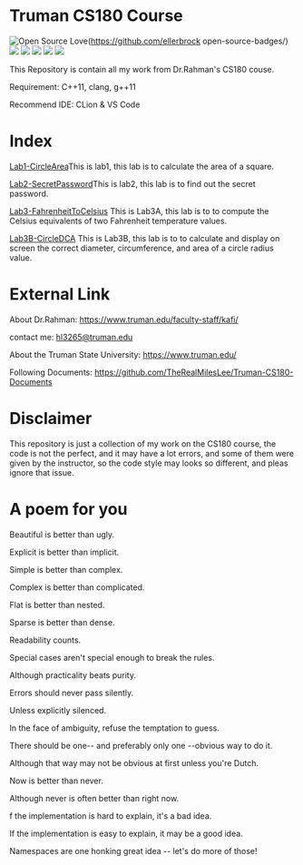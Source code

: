# Truman CS180 Course
![Open Source Love](https://badges.frapsoft.com/os/v1/open-source.svg?v=103)(https://github.com/ellerbrock open-source-badges/)
<a href="https://996.icu"><img src="https://img.shields.io/badge/link-996.icu-red.svg"></a>
<a href="https://img.shields.io"><img src="https://img.shields.io/badge/contributions-welcome-brightgreen.svg"></a> 
<a href="https://img.shields.io"><img src="https://img.shields.io/badge/C++-Learing-red.svg"></a>
<a href="https://img.shields.io"><img src="https://img.shields.io/badge/Creative-Design%26Build-blue.svg"></a>
<a href="https://img.shields.io"><img src="https://img.shields.io/badge/MilesLee-Computer%20Science-brightgreen.svg"></a>

This Repository is contain all my work from Dr.Rahman's CS180 couse.

Requirement: C++11, clang, g++11

Recommend IDE: CLion & VS Code
# Index
[Lab1-CircleArea](https://github.com/TheRealMilesLee/Spring2020-CS180/tree/master/lab1-CircleArea)This is lab1, this lab is to calculate the area of a square.

[Lab2-SecretPassword](https://github.com/TheRealMilesLee/Spring2020-CS180/tree/master/lab2-Secret)This is lab2, this lab is to find out the secret password.

[Lab3-FahrenheitToCelsius](https://github.com/TheRealMilesLee/Spring2020-CS180/tree/master/Lab3-FarhenhitToCelsius) This is Lab3A, this lab is to to compute the Celsius equivalents of two Fahrenheit temperature values.

[Lab3B-CircleDCA](https://github.com/TheRealMilesLee/Spring2020-CS180/tree/master/Lab3B-CircleDCA) This is Lab3B, this lab is to to calculate and display on screen the correct diameter, circumference, and area of a circle radius value.

# External Link

About Dr.Rahman: https://www.truman.edu/faculty-staff/kafi/

contact me: hl3265@truman.edu

About the Truman State University: https://www.truman.edu/

Following Documents: https://github.com/TheRealMilesLee/Truman-CS180-Documents

# Disclaimer
This repository is just a collection of my work on the CS180 course, the code is not the perfect, and it may have a lot errors, and some of them were given by the instructor, so the code style may looks so different, and pleas ignore that issue.

# A poem for you
Beautiful is better than ugly.

Explicit is better than implicit.

Simple is better than complex.

Complex is better than complicated.

Flat is better than nested.

Sparse is better than dense.

Readability counts.

Special cases aren't special enough to break the rules.

Although practicality beats purity.

Errors should never pass silently.

Unless explicitly silenced.

In the face of ambiguity, refuse the temptation to guess.

There should be one-- and preferably only one --obvious way to do it.

Although that way may not be obvious at first unless you're Dutch.

Now is better than never.

Although never is often better than right now.

f the implementation is hard to explain, it's a bad idea.

If the implementation is easy to explain, it may be a good idea.

Namespaces are one honking great idea -- let's do more of those!
